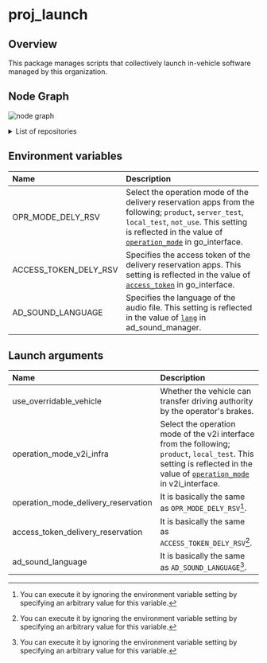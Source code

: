 # proj_launch

## Overview
This package manages scripts that collectively launch in-vehicle software managed by this organization.

## Node Graph
![node graph](http://www.plantuml.com/plantuml/proxy?src=https://raw.githubusercontent.com/eve-autonomy/proj_launch/docs/node_graph.pu)

<details><summary>List of repositories</summary><div>

- Nodes
  - System State management:
    - [/autoware_state_machine](https://github.com/eve-autonomy/autoware_state_machine)
  - HMI control:
    - Sound control:
      - [/ad_sound_manager](https://github.com/eve-autonomy/ad_sound_manager)
      - /sound_bgm[/audio_driver](https://github.com/eve-autonomy/audio_driver)
      - /sound_voice_alarm[/audio_driver](https://github.com/eve-autonomy/audio_driver)
    - Lamp control:
      - [/ad_status_lamp_manager](https://github.com/eve-autonomy/ad_status_lamp_manager)
      - [/delivery_reservation_lamp_manager](https://github.com/eve-autonomy/delivery_reservation_lamp_manager)
      - [/warning_lamp_manager](https://github.com/eve-autonomy/warning_lamp_manager)
    - Button control:
      - [/button_manager](https://github.com/eve-autonomy/button_manager)
      - [/engage_srv_converter](https://github.com/eve-autonomy/engage_srv_converter)
  - Delivery reservation app cooperation:
    - [/go_interface](https://github.com/eve-autonomy/go_interface)
  - V2I infrastructure cooperation:
    - [/v2i_interface](https://github.com/eve-autonomy/v2i_interface)

- Message definition
  - System State management:
    - [autoware_state_machine_msgs](https://github.com/eve-autonomy/autoware_state_machine_msgs)
  - HMI control:
    - Sound control:
      - [audio_driver_msgs](https://github.com/eve-autonomy/audio_driver_msgs)
  - Delivery reservation app cooperation:
    - [go_interface](https://github.com/eve-autonomy/go_interface)

- Parameters
  - Delivery reservation app cooperation:
    - [go_interface_params.default](https://github.com/eve-autonomy/go_interface_params.default)
  - V2I infrastructure cooperation:
    - [v2i_interface_params.default](https://github.com/eve-autonomy/v2i_interface_params.default)

- Dataset
  - HMI control:
    - Sound control:
      - [ad_sound.default](https://github.com/eve-autonomy/ad_sound.default)

</div></details>

## Environment variables

|Name|Description|
|:---|:----------|
|OPR_MODE_DELY_RSV|Select the operation mode of the delivery reservation apps from the following; `product`, `server_test`, `local_test`, `not_use`. This setting is reflected in the value of [`operation_mode`](https://github.com/eve-autonomy/go_interface#launch-arguments) in go_interface.|
|ACCESS_TOKEN_DELY_RSV|Specifies the access token of the delivery reservation apps. This setting is reflected in the value of [`access_token`](https://github.com/eve-autonomy/go_interface#launch-arguments) in go_interface.|
|AD_SOUND_LANGUAGE|Specifies the language of the audio file. This setting is reflected in the value of [`lang`](https://github.com/eve-autonomy/ad_sound_manager#launch-arguments) in ad_sound_manager.|

## Launch arguments

|Name|Description|
|:---|:----------|
|use_overridable_vehicle|Whether the vehicle can transfer driving authority by the operator's brakes.|
|operation_mode_v2i_infra|Select the operation mode of the v2i interface from the following; `product`, `local_test`. This setting is reflected in the value of [`operation_mode`](https://github.com/eve-autonomy/v2i_interface#launch-arguments) in v2i_interface.|
|operation_mode_delivery_reservation|It is basically the same as `OPR_MODE_DELY_RSV`[^1].|
|access_token_delivery_reservation|It is basically the same as `ACCESS_TOKEN_DELY_RSV`[^1].|
|ad_sound_language|It is basically the same as `AD_SOUND_LANGUAGE`[^1].|

[^1]: You can execute it by ignoring the environment variable setting by specifying an arbitrary value for this variable.

